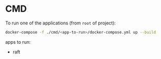 # CMD

To run one of the applications (from `root` of project):

```bash
docker-compose -f ./cmd/<app-to-run>/docker-compose.yml up --build
```

apps to run:
  - raft